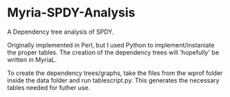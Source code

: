 Myria-SPDY-Analysis
===================

A Dependency tree analysis of SPDY.

Originally implemented in Perl, but I used Python to implement/instaniate the proper tables. The creation of the dependency trees will 'hopefully' be written in MyriaL.

To create the dependency trees/graphs, take the files from the wprof folder inside the data folder and run tablescript.py. This generates the necessary tables needed for futher use.
